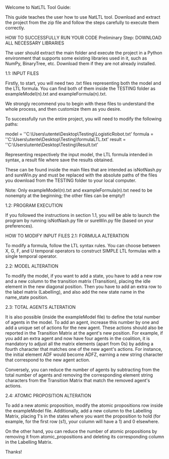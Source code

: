 Welcome to NatLTL Tool Guide:

This guide teaches the user how to use NatLTL tool. Download and extract the project from the zip file and follow the steps carefully to execute them correctly.

HOW TO SUCCESSFULLY RUN YOUR CODE
Preliminary Step: DOWNLOAD ALL NECESSARY LIBRARIES

The user should extract the main folder and execute the project in a Python environment that supports some existing libraries used in it, such as NumPy, BinaryTree, etc. Download them if they are not already installed.

1.1: INPUT FILES

Firstly, to start, you will need two .txt files representing both the model and the LTL formula. You can find both of them inside the TESTING folder as exampleModel(n).txt and exampleFormula(n).txt.

We strongly recommend you to begin with these files to understand the whole process, and then customize them as you desire.

To successfully run the entire project, you will need to modify the following paths:

model = ''C:\\Users\\utente\\Desktop\\Testing\\LogisticRobot.txt'
formula = ''C:\\Users\\utente\\Desktop\\Testing\\formulaLTL.txt'
result = ''C:\\Users\\utente\\Desktop\\Testing\\Result.txt'

Representing respectively the input model, the LTL formula intended in syntax, a result file where save the results obtained.

These can be found inside the main files that are intended as isNotNash.py and sureWin.py and must be replaced with the absolute paths of the files you download from the TESTING folder to your local computer.

Note: Only exampleModel(n).txt and exampleFormula(n).txt need to be nonempty at the beginning; the other files can be empty!!

1.2: PROGRAM EXECUTION

If you followed the instructions in section 1.1, you will be able to launch the program by running isNotNash.py file or sureWin.py file (based on your preferences). 

HOW TO MODIFY INPUT FILES
2.1: FORMULA ALTERATION

To modify a formula, follow the LTL syntax rules. You can choose between X, G, F, and U temporal operators to construct SIMPLE LTL formulas with a single temporal operator.

2.2: MODEL ALTERATION

To modify the model, if you want to add a state, you have to add a new row and a new column to the transition matrix (Transition), placing the idle element in the new diagonal position. Then you have to add an extra row to the label matrix (Labelling), and also add the new state name in the name_state position.

2.3: TOTAL AGENTS ALTERATION

It is also possible (inside the exampleModel file) to define the total number of agents in the model. To add an agent, increase this number by one and add a unique set of actions for the new agent. These actions should also be reported in the Transition Matrix at the agent's new position. For example, if you add an extra agent and now have four agents in the coalition, it is mandatory to adjust all the matrix elements (apart from 0s) by adding a fourth character that matches one of the new agent's actions. For instance, the initial element ADF would become ADFZ, earning a new string character that correspond to the new agent action.

Conversely, you can reduce the number of agents by subtracting from the total number of agents and removing the corresponding element string characters from the Transition Matrix that match the removed agent's actions.

2.4: ATOMIC PROPOSITION ALTERATION

To add a new atomic proposition, modify the atomic propositions row inside the exampleModel file. Additionally, add a new column to the Labelling Matrix, placing 1's in the states where you want the proposition to hold (for example, for the first row (s1), your column will have a 1) and 0 elsewhere.

On the other hand, you can reduce the number of atomic propositions by removing it from atomic_propositions and deleting its corresponding column in the Labelling Matrix.

Thanks!
